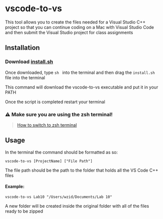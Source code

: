 # vscode-to-vs
This tool allows you to create the files needed for a Visual Studio C++ project so that you can continue coding on a Mac with Visual Studio Code and then submit the Visual Studio project for class assignments

## Installation

### Download [install.sh](https://github.com/wzid/vscode-to-vs/releases/latest/download/install.sh)

Once downloaded, type `sh ` into the terminal and then drag the `install.sh` file into the terminal

This command will download the vscode-to-vs executable and put it in your PATH

Once the script is completed restart your terminal

### ⚠️ Make sure you are using the zsh terminal!
> [How to switch to zsh terminal](https://support.apple.com/en-us/HT208050)

## Usage

In the terminal the command should be formatted as so:

`vscode-to-vs [ProjectName] ["File Path"]`

The file path should be the path to the folder that holds all the VS Code C++ files

#### Example:

`vscode-to-vs Lab10 "/Users/wzid/Documents/Lab 10"`

A new folder will be created inside the original folder with all of the files ready to be zipped
